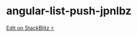 # angular-list-push-jpnlbz

[Edit on StackBlitz ⚡️](https://stackblitz.com/edit/angular-list-push-jpnlbz)
